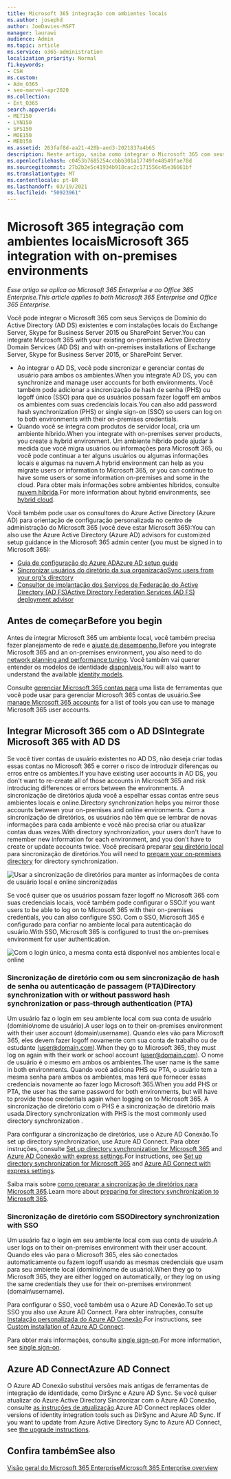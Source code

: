 ```yaml
---
title: Microsoft 365 integração com ambientes locais
ms.author: josephd
author: JoeDavies-MSFT
manager: laurawi
audience: Admin
ms.topic: article
ms.service: o365-administration
localization_priority: Normal
f1.keywords:
- CSH
ms.custom:
- Adm_O365
- seo-marvel-apr2020
ms.collection:
- Ent_O365
search.appverid:
- MET150
- LYN150
- SPS150
- MOE150
- MED150
ms.assetid: 263faf8d-aa21-428b-aed3-2021837a4b65
description: Neste artigo, saiba como integrar o Microsoft 365 com seus serviços de diretório existentes e ambientes locais.
ms.openlocfilehash: c0453b7685254ccbbb301a17749fe48549fae78d
ms.sourcegitcommit: 27b2b2e5c41934b918cac2c171556c45e36661bf
ms.translationtype: MT
ms.contentlocale: pt-BR
ms.lasthandoff: 03/19/2021
ms.locfileid: "50923961"
---
```

# <a name="microsoft-365-integration-with-on-premises-environments"></a><span data-ttu-id="c773b-103">Microsoft 365 integração com ambientes locais</span><span class="sxs-lookup"><span data-stu-id="c773b-103">Microsoft 365 integration with on-premises environments</span></span>

<span data-ttu-id="c773b-104">*Esse artigo se aplica ao Microsoft 365 Enterprise e ao Office 365 Enterprise.*</span><span class="sxs-lookup"><span data-stu-id="c773b-104">*This article applies to both Microsoft 365 Enterprise and Office 365 Enterprise.*</span></span>

<span data-ttu-id="c773b-105">Você pode integrar o Microsoft 365 com seus Serviços de Domínio do Active Directory (AD DS) existentes e com instalações locais do Exchange Server, Skype for Business Server 2015 ou SharePoint Server.</span><span class="sxs-lookup"><span data-stu-id="c773b-105">You can integrate Microsoft 365 with your existing on-premises Active Directory Domain Services (AD DS) and with on-premises installations of Exchange Server, Skype for Business Server 2015, or SharePoint Server.</span></span>
  
 - <span data-ttu-id="c773b-106">Ao integrar o AD DS, você pode sincronizar e gerenciar contas de usuário para ambos os ambientes.</span><span class="sxs-lookup"><span data-stu-id="c773b-106">When you integrate AD DS, you can synchronize and manage user accounts for both environments.</span></span> <span data-ttu-id="c773b-107">Você também pode adicionar a sincronização de hash de senha (PHS) ou logoff único (SSO) para que os usuários possam fazer logoff em ambos os ambientes com suas credenciais locais.</span><span class="sxs-lookup"><span data-stu-id="c773b-107">You can also add password hash synchronization (PHS) or single sign-on (SSO) so users can log on to both environments with their on-premises credentials.</span></span>
 - <span data-ttu-id="c773b-108">Quando você se integra com produtos de servidor local, cria um ambiente híbrido.</span><span class="sxs-lookup"><span data-stu-id="c773b-108">When you integrate with on-premises server products, you create a hybrid environment.</span></span> <span data-ttu-id="c773b-109">Um ambiente híbrido pode ajudar à medida que você migra usuários ou informações para Microsoft 365, ou você pode continuar a ter alguns usuários ou algumas informações locais e algumas na nuvem.</span><span class="sxs-lookup"><span data-stu-id="c773b-109">A hybrid environment can help as you migrate users or information to Microsoft 365, or you can continue to have some users or some information on-premises and some in the cloud.</span></span> <span data-ttu-id="c773b-110">Para obter mais informações sobre ambientes híbridos, consulte [nuvem híbrida](../solutions/cloud-architecture-models.md#hybrid).</span><span class="sxs-lookup"><span data-stu-id="c773b-110">For more information about hybrid environments, see [hybrid cloud](../solutions/cloud-architecture-models.md#hybrid).</span></span>

<span data-ttu-id="c773b-111">Você também pode usar os consultores do Azure Active Directory (Azure AD) para orientação de configuração personalizada no centro de administração do Microsoft 365 (você deve estar Microsoft 365):</span><span class="sxs-lookup"><span data-stu-id="c773b-111">You can also use the Azure Active Directory (Azure AD) advisors for customized setup guidance in the Microsoft 365 admin center (you must be signed in to Microsoft 365):</span></span>

- [<span data-ttu-id="c773b-112">Guia de configuração do Azure AD</span><span class="sxs-lookup"><span data-stu-id="c773b-112">Azure AD setup guide</span></span>](https://aka.ms/aadpguidance)
- [<span data-ttu-id="c773b-113">Sincronizar usuários do diretório da sua organização</span><span class="sxs-lookup"><span data-stu-id="c773b-113">Sync users from your org's directory</span></span>](https://aka.ms/aadconnectpwsync)
- [<span data-ttu-id="c773b-114">Consultor de implantação dos Serviços de Federação do Active Directory (AD FS)</span><span class="sxs-lookup"><span data-stu-id="c773b-114">Active Directory Federation Services (AD FS) deployment advisor</span></span>](https://aka.ms/adfsguidance)
   
## <a name="before-you-begin"></a><span data-ttu-id="c773b-115">Antes de começar</span><span class="sxs-lookup"><span data-stu-id="c773b-115">Before you begin</span></span>

<span data-ttu-id="c773b-116">Antes de integrar Microsoft 365 um ambiente local, você também precisa fazer planejamento de rede e [ajuste de desempenho.](network-planning-and-performance.md)</span><span class="sxs-lookup"><span data-stu-id="c773b-116">Before you integrate Microsoft 365 and an on-premises environment, you also need to do [network planning and performance tuning](network-planning-and-performance.md).</span></span> <span data-ttu-id="c773b-117">Você também vai querer entender os modelos de identidade [disponíveis.](about-microsoft-365-identity.md)</span><span class="sxs-lookup"><span data-stu-id="c773b-117">You will also want to understand the available [identity models](about-microsoft-365-identity.md).</span></span> 

<span data-ttu-id="c773b-118">Consulte [gerenciar Microsoft 365 contas para](manage-microsoft-365-accounts.md) uma lista de ferramentas que você pode usar para gerenciar Microsoft 365 contas de usuário.</span><span class="sxs-lookup"><span data-stu-id="c773b-118">See [manage Microsoft 365 accounts](manage-microsoft-365-accounts.md) for a list of tools you can use to manage Microsoft 365 user accounts.</span></span> 
  
## <a name="integrate-microsoft-365-with-ad-ds"></a><span data-ttu-id="c773b-119">Integrar Microsoft 365 com o AD DS</span><span class="sxs-lookup"><span data-stu-id="c773b-119">Integrate Microsoft 365 with AD DS</span></span>

<span data-ttu-id="c773b-120">Se você tiver contas de usuário existentes no AD DS, não deseja criar todas essas contas no Microsoft 365 e correr o risco de introduzir diferenças ou erros entre os ambientes.</span><span class="sxs-lookup"><span data-stu-id="c773b-120">If you have existing user accounts in AD DS, you don't want to re-create all of those accounts in Microsoft 365 and risk introducing differences or errors between the environments.</span></span> <span data-ttu-id="c773b-121">A sincronização de diretórios ajuda você a espelhar essas contas entre seus ambientes locais e online.</span><span class="sxs-lookup"><span data-stu-id="c773b-121">Directory synchronization helps you mirror those accounts between your on-premises and online environments.</span></span> <span data-ttu-id="c773b-122">Com a sincronização de diretórios, os usuários não têm que se lembrar de novas informações para cada ambiente e você não precisa criar ou atualizar contas duas vezes.</span><span class="sxs-lookup"><span data-stu-id="c773b-122">With directory synchronization, your users don't have to remember new information for each environment, and you don't have to create or update accounts twice.</span></span> <span data-ttu-id="c773b-123">Você precisará preparar [seu diretório local](prepare-for-directory-synchronization.md) para sincronização de diretórios.</span><span class="sxs-lookup"><span data-stu-id="c773b-123">You will need to [prepare your on-premises directory](prepare-for-directory-synchronization.md) for directory synchronization.</span></span>
  
![Usar a sincronização de diretórios para manter as informações de conta de usuário local e online sincronizadas](../media/microsoft-365-integration/directory-synchronization.png)
  
<span data-ttu-id="c773b-125">Se você quiser que os usuários possam fazer logoff no Microsoft 365 com suas credenciais locais, você também pode configurar o SSO.</span><span class="sxs-lookup"><span data-stu-id="c773b-125">If you want users to be able to log on to Microsoft 365 with their on-premises credentials, you can also configure SSO.</span></span> <span data-ttu-id="c773b-126">Com o SSO, Microsoft 365 é configurado para confiar no ambiente local para autenticação do usuário.</span><span class="sxs-lookup"><span data-stu-id="c773b-126">With SSO, Microsoft 365 is configured to trust the on-premises environment for user authentication.</span></span>
  
![Com o login único, a mesma conta está disponível nos ambientes local e online](../media/microsoft-365-integration/single-sign-on.png)

### <a name="directory-synchronization-with-or-without-password-hash-synchronization-or-pass-through-authentication-pta"></a><span data-ttu-id="c773b-128">Sincronização de diretório com ou sem sincronização de hash de senha ou autenticação de passagem (PTA)</span><span class="sxs-lookup"><span data-stu-id="c773b-128">Directory synchronization with or without password hash synchronization or pass-through authentication (PTA)</span></span>

<span data-ttu-id="c773b-129">Um usuário faz o login em seu ambiente local com sua conta de usuário (domínio\nome de usuário).</span><span class="sxs-lookup"><span data-stu-id="c773b-129">A user logs on to their on-premises environment with their user account (domain\username).</span></span> <span data-ttu-id="c773b-130">Quando eles vão para Microsoft 365, eles devem fazer logoff novamente com sua conta de trabalho ou de estudante (user@domain.com).</span><span class="sxs-lookup"><span data-stu-id="c773b-130">When they go to Microsoft 365, they must log on again with their work or school account (user@domain.com).</span></span> <span data-ttu-id="c773b-131">O nome de usuário é o mesmo em ambos os ambientes.</span><span class="sxs-lookup"><span data-stu-id="c773b-131">The user name is the same in both environments.</span></span> <span data-ttu-id="c773b-132">Quando você adiciona PHS ou PTA, o usuário tem a mesma senha para ambos os ambientes, mas terá que fornecer essas credenciais novamente ao fazer logo Microsoft 365.</span><span class="sxs-lookup"><span data-stu-id="c773b-132">When you add PHS or PTA, the user has the same password for both environments, but will have to provide those credentials again when logging on to Microsoft 365.</span></span> <span data-ttu-id="c773b-133">A sincronização de diretório com o PHS é a sincronização de diretório mais usada.</span><span class="sxs-lookup"><span data-stu-id="c773b-133">Directory synchronization with PHS is the most commonly used directory synchronization .</span></span>

<span data-ttu-id="c773b-134">Para configurar a sincronização de diretórios, use o Azure AD Conexão.</span><span class="sxs-lookup"><span data-stu-id="c773b-134">To set up directory synchronization, use Azure AD Connect.</span></span> <span data-ttu-id="c773b-135">Para obter instruções, consulte [Set up directory synchronization for Microsoft 365](set-up-directory-synchronization.md) and [Azure AD Conexão with express settings](/azure/active-directory/hybrid/how-to-connect-install-express).</span><span class="sxs-lookup"><span data-stu-id="c773b-135">For instructions, see [Set up directory synchronization for Microsoft 365](set-up-directory-synchronization.md) and [Azure AD Connect with express settings](/azure/active-directory/hybrid/how-to-connect-install-express).</span></span>

<span data-ttu-id="c773b-136">Saiba mais sobre [como preparar a sincronização de diretórios para Microsoft 365](prepare-for-directory-synchronization.md).</span><span class="sxs-lookup"><span data-stu-id="c773b-136">Learn more about [preparing for directory synchronization to Microsoft 365](prepare-for-directory-synchronization.md).</span></span>

### <a name="directory-synchronization-with-sso"></a><span data-ttu-id="c773b-137">Sincronização de diretório com SSO</span><span class="sxs-lookup"><span data-stu-id="c773b-137">Directory synchronization with SSO</span></span>

<span data-ttu-id="c773b-138">Um usuário faz o login em seu ambiente local com sua conta de usuário.</span><span class="sxs-lookup"><span data-stu-id="c773b-138">A user logs on to their on-premises environment with their user account.</span></span> <span data-ttu-id="c773b-139">Quando eles vão para o Microsoft 365, eles são conectados automaticamente ou fazem logoff usando as mesmas credenciais que usam para seu ambiente local (domínio\nome de usuário).</span><span class="sxs-lookup"><span data-stu-id="c773b-139">When they go to Microsoft 365, they are either logged on automatically, or they log on using the same credentials they use for their on-premises environment (domain\username).</span></span>

<span data-ttu-id="c773b-140">Para configurar o SSO, você também usa o Azure AD Conexão.</span><span class="sxs-lookup"><span data-stu-id="c773b-140">To set up SSO you also use Azure AD Connect.</span></span> <span data-ttu-id="c773b-141">Para obter instruções, consulte [Instalação personalizada do Azure AD Conexão](/azure/active-directory/hybrid/how-to-connect-install-custom).</span><span class="sxs-lookup"><span data-stu-id="c773b-141">For instructions, see [Custom installation of Azure AD Connect](/azure/active-directory/hybrid/how-to-connect-install-custom).</span></span>

<span data-ttu-id="c773b-142">Para obter mais informações, consulte [single sign-on](/azure/active-directory/manage-apps/what-is-single-sign-on).</span><span class="sxs-lookup"><span data-stu-id="c773b-142">For more information, see [single sign-on](/azure/active-directory/manage-apps/what-is-single-sign-on).</span></span>

## <a name="azure-ad-connect"></a><span data-ttu-id="c773b-143">Azure AD Connect</span><span class="sxs-lookup"><span data-stu-id="c773b-143">Azure AD Connect</span></span>

<span data-ttu-id="c773b-144">O Azure AD Conexão substitui versões mais antigas de ferramentas de integração de identidade, como DirSync e Azure AD Sync. Se você quiser atualizar do Azure Active Directory Sincronizar com o Azure AD Conexão, consulte [as instruções de atualização](/azure/active-directory/hybrid/how-to-dirsync-upgrade-get-started).</span><span class="sxs-lookup"><span data-stu-id="c773b-144">Azure AD Connect replaces older versions of identity integration tools such as DirSync and Azure AD Sync. If you want to update from Azure Active Directory Sync to Azure AD Connect, see [the upgrade instructions](/azure/active-directory/hybrid/how-to-dirsync-upgrade-get-started).</span></span> 

## <a name="see-also"></a><span data-ttu-id="c773b-145">Confira também</span><span class="sxs-lookup"><span data-stu-id="c773b-145">See also</span></span>

[<span data-ttu-id="c773b-146">Visão geral do Microsoft 365 Enterprise</span><span class="sxs-lookup"><span data-stu-id="c773b-146">Microsoft 365 Enterprise overview</span></span>](microsoft-365-overview.md)